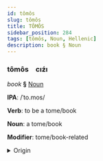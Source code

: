 ```yaml
---
id: tômôs
slug: tômôs
title: TÔMÔS
sidebar_position: 284
tags: [tômôs, Noun, Hellenic]
description: book § Noun
---
```


### tômôs&emsp;<span kind="abugida">cıƶ́ı</span>

*book* **§** [Noun](../../tags/Noun)

**IPA**: /ˈto.mos/

**Verb**: to be a tome/book

**Noun**: a tome/book

**Modifier**: tome/book-related

<details>
    <summary>Origin</summary>
    Greek τόμος tómos /ˈto.mos/<br/>
    <em>Hellenic Language Family</em>
</details>